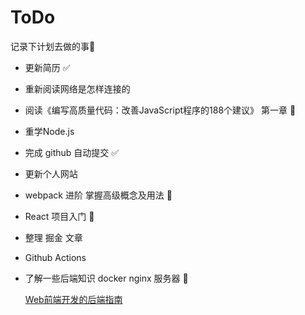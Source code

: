 # ToDo 

记录下计划去做的事📝

- 更新简历 ✅
- 重新阅读网络是怎样连接的
- 阅读《编写高质量代码：改善JavaScript程序的188个建议》  第一章 🚧
- 重学Node.js
- 完成 github 自动提交 ✅
- 更新个人网站 

- webpack 进阶 掌握高级概念及用法 🚧

- React 项目入门 🚧

- 整理 掘金 文章

- Github Actions

- 了解一些后端知识 docker nginx 服务器  🚧

  [Web前端开发的后端指南](https://juejin.im/post/5cc02aacf265da039e1ff3fa)
